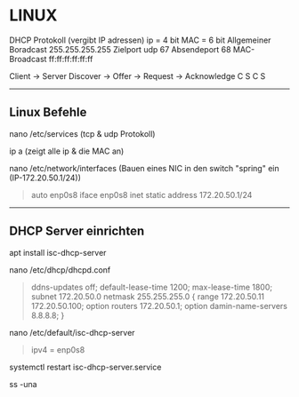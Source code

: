 # LINUX

DHCP Protokoll (vergibt IP adressen)
ip = 4 bit
MAC = 6 bit
Allgemeiner Boradcast 255.255.255.255
Zielport udp 67
Absendeport 68
MAC-Broadcast ff:ff:ff:ff:ff:ff 

Client -> Server
Discover -> Offer -> Request -> Acknowledge
   C          S        C            S



-------------------------------------------------
Linux Befehle
-------------------------------------------------

nano /etc/services (tcp & udp Protokoll)

ip a (zeigt alle ip & die MAC an)

nano /etc/network/interfaces   (Bauen eines NIC in den switch "spring" ein (IP-172.20.50.1/24))
>auto enp0s8
>iface enp0s8 inet static
>address 172.20.50.1/24


--------------------------------------------------
DHCP Server einrichten
--------------------------------------------------
apt install isc-dhcp-server

nano /etc/dhcp/dhcpd.conf
>ddns-updates off;
>default-lease-time 1200;
>max-lease-time 1800;
>subnet 172.20.50.0 netmask 255.255.255.0 {
>        range 172.20.50.11 172.20.50.100;
>        option routers 172.20.50.1;
>        option damin-name-servers 8.8.8.8;
>}


nano /etc/default/isc-dhcp-server
>ipv4 = enp0s8

systemctl restart isc-dhcp-server.service

ss -una


